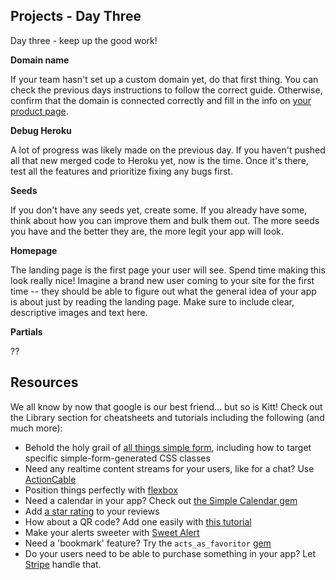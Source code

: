 ## Projects - Day Three

Day three - keep up the good work!

**Domain name**

If your team hasn't set up a custom domain yet, do that first thing. You can check the previous days instructions to follow the correct guide. Otherwise, confirm that the domain is connected correctly and fill in the info on [your product page]().

**Debug Heroku**

A lot of progress was likely made on the previous day. If you haven't pushed all that new merged code to Heroku yet, now is the time. Once it's there, test all the features and prioritize fixing any bugs first.

**Seeds**

If you don't have any seeds yet, create some. If you already have some, think about how you can improve them and bulk them out. The more seeds you have and the better they are, the more legit your app will look.

**Homepage**

The landing page is the first page your user will see. Spend time making this look really nice! Imagine a brand new user coming to your site for the first time -- they should be able to figure out what the general idea of your app is about just by reading the landing page. Make sure to include clear, descriptive images and text here.

**Partials**

??

## Resources
We all know by now that google is our best friend... but so is Kitt! Check out the Library section for cheatsheets and tutorials including the following (and much more):
- Behold the holy grail of [all things simple form](https://kitt.lewagon.com/knowledge/cheatsheets/simple_form), including how to target specific simple-form-generated CSS classes
- Need any realtime content streams for your users, like for a chat? Use [ActionCable](https://kitt.lewagon.com/knowledge/cheatsheets/actioncable)
- Position things perfectly with [flexbox](https://kitt.lewagon.com/knowledge/cheatsheets/flexbox)
- Need a calendar in your app? Check out [the Simple Calendar gem](https://kitt.lewagon.com/knowledge/tutorials/simple_calendar)
- Add [a star rating](https://kitt.lewagon.com/knowledge/tutorials/star_rating) to your reviews
- How about a QR code? Add one easily with [this tutorial](https://kitt.lewagon.com/knowledge/tutorials/qr_code)
- Make your alerts sweeter with [Sweet Alert](https://kitt.lewagon.com/knowledge/tutorials/sweetalert)
- Need a 'bookmark' feature? Try the `acts_as_favoritor` [gem](https://github.com/jonhue/acts_as_favoritor)
- Do your users need to be able to purchase something in your app? Let [Stripe](https://kitt.lewagon.com/knowledge/tutorials/stripe) handle that.
